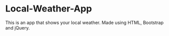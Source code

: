 # Local-Weather-App
This is an app that shows your local weather. Made using HTML, Bootstrap and jQuery.
